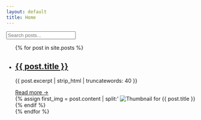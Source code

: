 ```yaml
---
layout: default
title: Home
---
```


<input type="text" id="searchInput" placeholder="Search posts..." onkeyup="filterPosts()">

<ul id="postList">
  {% for post in site.posts %}
    <li class="post-preview-with-thumb">
      <div class="preview-text">
        <h2><a href="{{ post.url }}">{{ post.title }}</a></h2>
        <p>{{ post.excerpt | strip_html | truncatewords: 40 }}</p>
        <a href="{{ post.url }}">Read more →</a>
      </div>
      {% assign first_img = post.content | split:'<img' | slice:1,1 | first %}
      {% if first_img %}
        {% assign img_src = first_img | split:'src="' | last | split:'"' | first %}
        <div class="preview-thumb">
          <img src="{{ img_src }}" alt="Thumbnail for {{ post.title }}">
        </div>
      {% endif %}
    </li>
  {% endfor %}
</ul>

<script src="search.js"></script>

